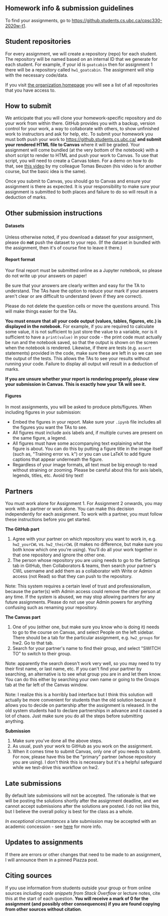 ## Homework info & submission guidelines

To find your assignments, go to https://github.students.cs.ubc.ca/cpsc330-2020w-t1.

## Student repositories
For every assignment, we will create a repository (repo) for each student. The repository will be named based on an internal ID
that we generate for each student. For example, 
if your id is `goatcabin` then for assignment 1 there will be a repository called
`hw1_goatcabin`. The assignment will ship with the necessary code/data.

If you visit [the organization homepage](https://github.students.cs.ubc.ca/cpsc330-2020w-t1) you will see a list of all repositories that you have access to.

## How to submit

We anticipate that you will clone your homework-specific repository and do your work from within there. GitHub provides you with a backup, version control for your work, a way to collaborate with others, to show unfinished work to instructors and ask for help, etc. To submit your homework you must both push your work to https://github.students.cs.ubc.ca/ **and submit your rendered HTML file to Canvas** where it will be graded. Your assignment will come bundled (at the very bottom of the notebook) with a short script to render to HTML and push your work to Canvas. To use that script, you will need to create a Canvas token. For a demo on how to do that, see [this video](https://drive.google.com/file/d/1touljci-tGXxBq4lhW1hnlr04-tQ8zMo/view) by my colleague Tomas Beuzen (his video is for another course, but the basic idea is the same).

Once you submit to Canvas, you should go to Canvas and ensure your assignment is there as expected. It is your responsibility to make sure your assignment is submitted to both places and failure to do so will result in a deduction of marks.

## Other submission instructions

#### Datasets

Unless otherwise noted, if you download a dataset for your assignment, please do **not** push the dataset to your repo. (If the dataset in bundled with the assignment, then it's of course fine to leave it there.)

#### Report format

Your final report must be submitted online as a Jupyter notebook, so please do not write up your answers on paper! 

Be sure that your answers are clearly written and easy for the TA to understand. The TAs have the option to reduce your mark if your answers aren't clear or are difficult to understand (even if they are correct). 

Please do not delete the question cells or move the questions around. This will make things easier for the TAs.

**You must ensure that all your code output (values, tables, figures, etc.) is displayed in the notebook.** For example, if you are required to calculate some value, it is not sufficient to just store the value to a variable, nor is it sufficient to have a `print(value)` in your code - the print code must actually be run and the notebook saved, so that the output is shown on the screen when the notebook is rendered. Likewise, if there are tests (e.g. `assert` statements) provided in the code, make sure these are left in so we can see the output of the tests. This allows the TAs to see your results without running your code. Failure to display all output will result in a deduction of marks.

**If you are unsure whether your report is rendering properly, please view your submission in Canvas. This is exactly how your TA will see it.**

#### Figures

In most assignments, you will be asked to produce plots/figures. When including figures in your submission:

- Embed the figures in your report. Make sure your `.ipynb` file includes all the figures you want the TAs to see.
- All figures must include axis labels and, if multiple curves are present on the same figure, a legend.
- All figures must have some accompanying text explaining what the figure is about. You can do this by putting a figure title in the image itself (such as, "Training error vs. k") or you can use LaTeX to add figure captions that appear underneath the figure.
- Regardless of your image formats, all text must be big enough to read without straining or zooming. Please be careful about this for axis labels, legends, titles, etc. Avoid tiny text!

## Partners
You must work alone for Assignment 1. For Assignment 2 onwards, you may work with a partner or work alone. You can make this decision independently for each assignment. To work with a partner, you must follow these instructions before you get started.

**The GitHub part**

1. Agree with your partner on which repository you want to work in, e.g. `hw2_yourCWL` vs. `hw2_theirCWL` (it makes no difference, but make sure you both know which one you're using). You'll do all your work together in that one repository and ignore the other one.
2. The person whose repository you are using needs to go to the Settings tab in GitHub, then Collaborators & teams, then search your partner's CWL username and add them as a collaborator with Write or Admin access (not Read) so that they can push to the repository. 

Note: This system requires a certain level of trust and professionalism, because the parter(s) with Admin access could remove the other person at any time. If the system is abused, we may stop allowing partners for any future assignments. Please do not use your Admin powers for anything confusing such as renaming your repository.

**The Canvas part**

1. One of you (either one, but make sure you know who is doing it) needs to go to the course on Canvas, and select People on the left sidebar. There should be a tab for the particular assignment, e.g. `hw2_groups` for hw2. Go to that tab. 
2. Search for your partner's name to find their group, and select "SWITCH TO" to switch to their group. 

Note: apparently the search doesn't work very well, so you may need to try their first name, or last name, etc. If you can't find your partner by searching, an alternative is to see what group you are in and let them know. You can do this either by searching your own name or going to the Groups tab at the far left of the Canvas window.

Note: I realize this is a horribly bad interface but I think this solution will actually be more convenient for students than the old solution because it allows you to decide on partership after the assignment is released. In the old system students had to declare partnerships in advance and it caused a lot of chaos. Just make sure you do all the steps before submitting anything.

**Submission**

1. Make sure you've done all the above steps.
2. As usual, push your work to GitHub as you work on the assignment.
3. When it comes time to submit Canvas, only one of you needs to submit. For now, please have this be the "primary" partner (whose repository you are using). I don't think this is necessary but it's a helpful safeguard while we test-drive this workflow on hw2.


## Late submissions

By default late submissions will not be accepted. The rationale is that we will be posting the solutions shortly after the assignment deadline, and we cannot accept submissions after the solutions are posted. I do not like this, but I believe the overall policy is best for the class as a whole.

_In exceptional circumstances_ a late submission may be accepted with an academic concession - see [here](https://github.com/UBC-CS/cpsc330/blob/master/docs/course_info.md#academic-concessions) for more info.

## Updates to assignments

If there are errors or other changes that need to be made to an assignment, I will announce them in a pinned Piazza post.

## Citing sources
If you use information from students outside your group or from online sources _including code snippets from Stack Overflow_ or lecture notes, cite this at the start of each question. **You will receive a mark of 0 for the assignment (and possibly other consequences) if you are found copying from other sources without citation**.

